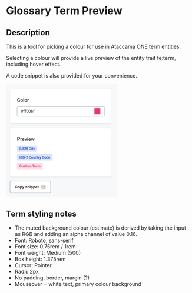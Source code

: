 # Glossary Term Preview

## Description

This is a tool for picking a colour for use in Ataccama ONE term entities.

Selecting a colour will provide a live preview of the entity trait fe:term, including hover effect.

A code snippet is also provided for your convenience.

<img src="fe-term.jpg" width="300">

## Term styling notes

- The muted background colour (estimate) is derived by taking the input as RGB and adding an alpha channel of value 0.16.
- Font: Roboto, sans-serif
- Font size: 0.75rem / 1rem
- Font weight: Medium (500)
- Box height: 1.375rem
- Cursor: Pointer
- Radii: 2px
- No padding, border, margin (?)
- Mouseover = white text, primary colour background
